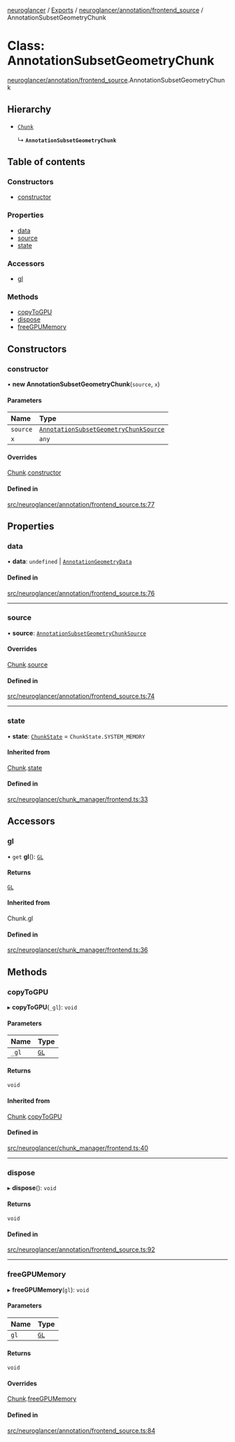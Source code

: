 [neuroglancer](../README.md) / [Exports](../modules.md) / [neuroglancer/annotation/frontend\_source](../modules/neuroglancer_annotation_frontend_source.md) / AnnotationSubsetGeometryChunk

# Class: AnnotationSubsetGeometryChunk

[neuroglancer/annotation/frontend_source](../modules/neuroglancer_annotation_frontend_source.md).AnnotationSubsetGeometryChunk

## Hierarchy

- [`Chunk`](neuroglancer_chunk_manager_frontend.Chunk.md)

  ↳ **`AnnotationSubsetGeometryChunk`**

## Table of contents

### Constructors

- [constructor](neuroglancer_annotation_frontend_source.AnnotationSubsetGeometryChunk.md#constructor)

### Properties

- [data](neuroglancer_annotation_frontend_source.AnnotationSubsetGeometryChunk.md#data)
- [source](neuroglancer_annotation_frontend_source.AnnotationSubsetGeometryChunk.md#source)
- [state](neuroglancer_annotation_frontend_source.AnnotationSubsetGeometryChunk.md#state)

### Accessors

- [gl](neuroglancer_annotation_frontend_source.AnnotationSubsetGeometryChunk.md#gl)

### Methods

- [copyToGPU](neuroglancer_annotation_frontend_source.AnnotationSubsetGeometryChunk.md#copytogpu)
- [dispose](neuroglancer_annotation_frontend_source.AnnotationSubsetGeometryChunk.md#dispose)
- [freeGPUMemory](neuroglancer_annotation_frontend_source.AnnotationSubsetGeometryChunk.md#freegpumemory)

## Constructors

### constructor

• **new AnnotationSubsetGeometryChunk**(`source`, `x`)

#### Parameters

| Name | Type |
| :------ | :------ |
| `source` | [`AnnotationSubsetGeometryChunkSource`](neuroglancer_annotation_frontend_source.AnnotationSubsetGeometryChunkSource.md) |
| `x` | `any` |

#### Overrides

[Chunk](neuroglancer_chunk_manager_frontend.Chunk.md).[constructor](neuroglancer_chunk_manager_frontend.Chunk.md#constructor)

#### Defined in

[src/neuroglancer/annotation/frontend_source.ts:77](https://github.com/ActiveBrainAtlas2/neuroglancer/blob/034b457d/src/neuroglancer/annotation/frontend_source.ts#L77)

## Properties

### data

• **data**: `undefined` \| [`AnnotationGeometryData`](neuroglancer_annotation_frontend_source.AnnotationGeometryData.md)

#### Defined in

[src/neuroglancer/annotation/frontend_source.ts:76](https://github.com/ActiveBrainAtlas2/neuroglancer/blob/034b457d/src/neuroglancer/annotation/frontend_source.ts#L76)

___

### source

• **source**: [`AnnotationSubsetGeometryChunkSource`](neuroglancer_annotation_frontend_source.AnnotationSubsetGeometryChunkSource.md)

#### Overrides

[Chunk](neuroglancer_chunk_manager_frontend.Chunk.md).[source](neuroglancer_chunk_manager_frontend.Chunk.md#source)

#### Defined in

[src/neuroglancer/annotation/frontend_source.ts:74](https://github.com/ActiveBrainAtlas2/neuroglancer/blob/034b457d/src/neuroglancer/annotation/frontend_source.ts#L74)

___

### state

• **state**: [`ChunkState`](../enums/neuroglancer_chunk_manager_base.ChunkState.md) = `ChunkState.SYSTEM_MEMORY`

#### Inherited from

[Chunk](neuroglancer_chunk_manager_frontend.Chunk.md).[state](neuroglancer_chunk_manager_frontend.Chunk.md#state)

#### Defined in

[src/neuroglancer/chunk_manager/frontend.ts:33](https://github.com/ActiveBrainAtlas2/neuroglancer/blob/034b457d/src/neuroglancer/chunk_manager/frontend.ts#L33)

## Accessors

### gl

• `get` **gl**(): [`GL`](../interfaces/neuroglancer_webgl_context.GL.md)

#### Returns

[`GL`](../interfaces/neuroglancer_webgl_context.GL.md)

#### Inherited from

Chunk.gl

#### Defined in

[src/neuroglancer/chunk_manager/frontend.ts:36](https://github.com/ActiveBrainAtlas2/neuroglancer/blob/034b457d/src/neuroglancer/chunk_manager/frontend.ts#L36)

## Methods

### copyToGPU

▸ **copyToGPU**(`_gl`): `void`

#### Parameters

| Name | Type |
| :------ | :------ |
| `_gl` | [`GL`](../interfaces/neuroglancer_webgl_context.GL.md) |

#### Returns

`void`

#### Inherited from

[Chunk](neuroglancer_chunk_manager_frontend.Chunk.md).[copyToGPU](neuroglancer_chunk_manager_frontend.Chunk.md#copytogpu)

#### Defined in

[src/neuroglancer/chunk_manager/frontend.ts:40](https://github.com/ActiveBrainAtlas2/neuroglancer/blob/034b457d/src/neuroglancer/chunk_manager/frontend.ts#L40)

___

### dispose

▸ **dispose**(): `void`

#### Returns

`void`

#### Defined in

[src/neuroglancer/annotation/frontend_source.ts:92](https://github.com/ActiveBrainAtlas2/neuroglancer/blob/034b457d/src/neuroglancer/annotation/frontend_source.ts#L92)

___

### freeGPUMemory

▸ **freeGPUMemory**(`gl`): `void`

#### Parameters

| Name | Type |
| :------ | :------ |
| `gl` | [`GL`](../interfaces/neuroglancer_webgl_context.GL.md) |

#### Returns

`void`

#### Overrides

[Chunk](neuroglancer_chunk_manager_frontend.Chunk.md).[freeGPUMemory](neuroglancer_chunk_manager_frontend.Chunk.md#freegpumemory)

#### Defined in

[src/neuroglancer/annotation/frontend_source.ts:84](https://github.com/ActiveBrainAtlas2/neuroglancer/blob/034b457d/src/neuroglancer/annotation/frontend_source.ts#L84)
